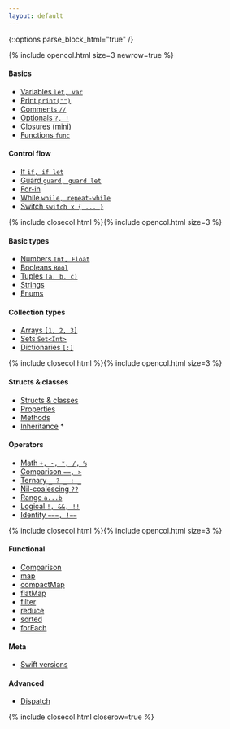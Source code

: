 ```yaml
---
layout: default
---
```

{::options parse_block_html="true" /}

{% include opencol.html size=3 newrow=true %}

#### Basics

* [Variables `let, var`](/variables)
* [Print `print("")`](/print)
* [Comments `//`](/comments)
* [Optionals `?, !`](/optionals)
* [Closures](/closures) ([mini](/closures-mini))
* [Functions `func`](/functions)

#### Control flow

* [If `if, if let`](/if)
* [Guard `guard, guard let`](/guard)
* [For-in](/for-in)
* [While `while, repeat-while`](/while)
* [Switch `switch x { ... }`](/switch)

{% include closecol.html %}{% include opencol.html size=3 %}

#### Basic types

* [Numbers `Int, Float`](/numbers)
* [Booleans `Bool`](/booleans)
* [Tuples `(a, b, c)`](/tuples)
* [Strings](/strings)
* [Enums](/enums)

#### Collection types

<!-- * [Comparison](/collection-types-comparison) * -->
* [Arrays `[1, 2, 3]`](/arrays)
* [Sets `Set<Int>`](/sets)
* [Dictionaries `[:]`](/dictionaries)

{% include closecol.html %}{% include opencol.html size=3 %}

#### Structs & classes

* [Structs & classes](/structs-and-classes)
* [Properties](/properties)
* [Methods](/methods)
* [Inheritance](/inheritance) *

#### Operators

* [Math `+, -, *, /, %`](/math)
* [Comparison `==, >`](/comparison)
* [Ternary `_ ? _ : _`](/ternary)
* [Nil-coalescing `??`](/nil-coalescing)
* [Range `a...b`](/range)
* [Logical `!, &&, !!`](/logical)
* [Identity `===, !==`](/identity)

{% include closecol.html %}{% include opencol.html size=3 %}

#### Functional

* [Comparison](/functional-methods-comparison)
* [map](/map)
* [compactMap](/compactmap)
* [flatMap](/flatmap)
* [filter](/filter)
* [reduce](/reduce)
* [sorted](/sorted)
* [forEach](/foreach)

#### Meta

* [Swift versions](/swift-versions)

#### Advanced

<!-- * [Errors](/errors) * -->
* [Dispatch](/dispatch)
<!-- * [Extensions](/extensions) * -->
<!-- * [Protocols](/protocols) * -->
<!-- * [Generics](/generics) * -->
<!-- * [Access control](/access-control) * -->

{% include closecol.html closerow=true %}